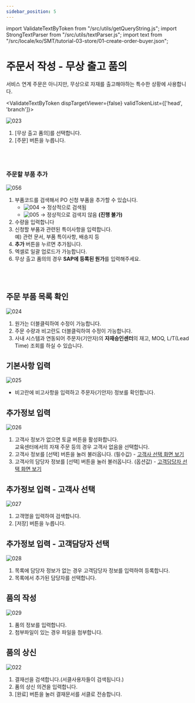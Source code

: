 ```yaml
---
sidebar_position: 5
---
```


import ValidateTextByToken from "/src/utils/getQueryString.js";
import StrongTextParser from "/src/utils/textParser.js";
import text from "/src/locale/ko/SMT/tutorial-03-store/01-create-order-buyer.json";

# 주문서 작성 - 무상 출고 품의
서비스 연계 주문은 아니지만, 무상으로 자재를 출고해야하는 특수한 상황에 사용합니다. 

<ValidateTextByToken dispTargetViewer={false} validTokenList={['head', 'branch']}>

![023](./img/023.png)

1. [무상 출고 품의]를 선택합니다.
1. [주문] 버튼을 누릅니다. 
<br/>
<br/>

### 주문할 부품 추가

![056](./img/056.png)
1. 부품코드를 검색해서 PO 신청 부품을 추가할 수 있습니다.
    - ![004](./img/004.png) → 정상적으로 검색됨
    - ![005](./img/005.png) → 정상적으로 검색지 않음 **(진행 불가)**
1. 수량을 입력합니다
1. 신청할 부품과 관련된 특이사항을 입력합니다. 
    <br/>예) 관련 문서, 부품 특이사항, 배송지 등
1. **추가** 버튼을 누르면 추가됩니다.
1. 엑셀로 일괄 업로드가 가능합니다.
1. 무상 출고 품의의 경우 **SAP에 등록된 원가**를 입력해주세요.
<br/>
<br/>

## 주문 부품 목록 확인

![024](./img/024.png)
1. 원가는 더블클릭하여 수정이 가능합니다.
1. 주문 수량과 비고란도 더블클릭하여 수정이 가능합니다.
1. 사내 시스템과 연동되어 주문자(기안자)의 **자재승인센터**의 재고, MOQ, L/T(Lead Time) 조회를 하실 수 있습니다.

## 기본사항 입력

![025](./img/025.png)
- 비고란에 비고사항을 입력하고 주문자(기안자) 정보를 확인합니다.

## 추가정보 입력

![026](./img/026.png)
1. 고객사 정보가 없으면 토글 버튼을 활성화합니다.
<br/>교육센터에서의 자재 주문 등의 경우 고객사 없음을 선택합니다.
2. 고객사 정보를 [선택] 버튼을 눌러 불러옵니다. (필수값) - [고객사 선택 화면 보기](#추가정보-입력---고객사-선택)
3. 고객사의 담당자 정보를 [선택] 버튼을 눌러 불러옵니다. (옵션값) - [고객담당자 선택 화면 보기](#추가정보-입력---고객담당자-선택)

## 추가정보 입력 - 고객사 선택

![027](./img/027.png)
1. 고객명을 입력하여 검색합니다.
1. [저장] 버튼을 누릅니다.

## 추가정보 입력 - 고객담당자 선택

![028](./img/028.png)
1. 목록에 담당자 정보가 없는 경우 고객담당자 정보를 입력하여 등록합니다.
1. 목록에서 추가된 담당자를 선택합니다.

## 품의 작성

![029](./img/029.png)
1. 품의 정보를 입력합니다.
2. 첨부파일이 있는 경우 파일을 첨부합니다.

## 품의 상신


![022](./img/022.png)
1. 결재선을 검색합니다.(서클사용자들이 검색됩니다.)
1. 품의 상신 의견을 입력합니다.
1. [완료] 버튼을 눌러 결재문서를 서클로 전송합니다.


</ValidateTextByToken>